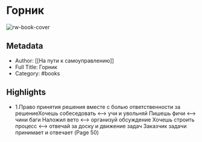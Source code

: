 # Горник

![rw-book-cover](https://readwise-assets.s3.amazonaws.com/static/images/default-book-icon-7.09749d3efd49.png)

## Metadata
- Author: [[На пути к самоуправлению]]
- Full Title: Горник
- Category: #books

## Highlights
- 1.Право принятия решения вместе с болью ответственности за решениеХочешь собеседовать ⟷ учи и увольняй Пишешь фичи ⟷ чини баги Наложил вето ⟷ организуй обсуждение Хочешь строить процесс ⟷ отвечай за доску и движение задач Заказчик задачи принимает и отвечает (Page 50)
